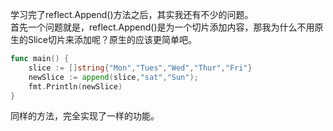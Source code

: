 学习完了reflect.Append()方法之后，其实我还有不少的问题。  
首先一个问题就是，reflect.Append()是为一个切片添加内容，那我为什么不用原生的Slice切片来添加呢？原生的应该更简单吧。  

```go
func main() {
	slice := []string{"Mon","Tues","Wed","Thur","Fri"}
	newSlice := append(slice,"sat","Sun");
	fmt.Println(newSlice)
}
```
同样的方法，完全实现了一样的功能。
